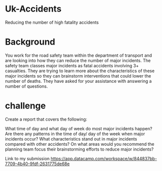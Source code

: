 # Uk-Accidents
Reducing the number of high fatality accidents
<br>
# Background
You work for the road safety team within the department of transport and are looking into how they can reduce the number of major incidents. The safety team classes major incidents as fatal accidents involving 3+ casualties. They are trying to learn more about the characteristics of these major incidents so they can brainstorm interventions that could lower the number of deaths. They have asked for your assistance with answering a number of questions.

# challenge
Create a report that covers the following:

What time of day and what day of week do most major incidents happen?
Are there any patterns in the time of day/ day of the week when major incidents occur?
What characteristics stand out in major incidents compared with other accidents?
On what areas would you recommend the planning team focus their brainstorming efforts to reduce major incidents?

Link to my submission https://app.datacamp.com/workspace/w/844837bb-7709-4b40-9fdf-2631775de68e
